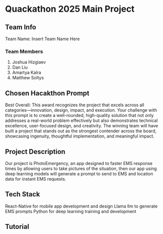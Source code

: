 # Quackathon 2025 Main Project

## Team Info

Team Name: Insert Team Name Here

### Team Members

1. Joshua Hizgiaev
2. Dan Liu
3. Amartya Kalra
4. Matthew Soltys

## Chosen Hacakthon Prompt

Best Overall: This award recognizes the project that excels across all categories—innovation, design, impact, and execution. Your challenge with this prompt is to create a well-rounded, high-quality solution that not only addresses a real-world problem effectively but also demonstrates technical excellence, user-focused design, and creativity. The winning team will have built a project that stands out as the strongest contender across the board, showcasing ingenuity, thoughtful implementation, and meaningful impact.

## Project Description

Our project is PhotoEmergency, an app designed to faster EMS response times by allowing users to take pictures of the situation, then our app using deep learning models will generate a prompt to send to EMS and location data for instant EMS requests.

## Tech Stack

React-Native for mobile app development and design
Llama llm to generate EMS prompts
Python for deep learning training and development

## Tutorial
